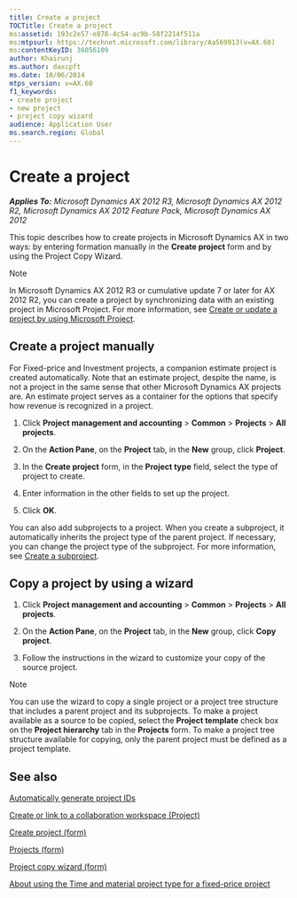 ```yaml
---
title: Create a project
TOCTitle: Create a project
ms:assetid: 193c2e57-e878-4c54-ac9b-58f2214f511a
ms:mtpsurl: https://technet.microsoft.com/library/Aa569913(v=AX.60)
ms:contentKeyID: 36056109
author: Khairunj
ms.author: daxcpft
ms.date: 10/06/2014
mtps_version: v=AX.60
f1_keywords:
- create project
- new project
- project copy wizard
audience: Application User
ms.search.region: Global
---
```


# Create a project 


_**Applies To:** Microsoft Dynamics AX 2012 R3, Microsoft Dynamics AX 2012 R2, Microsoft Dynamics AX 2012 Feature Pack, Microsoft Dynamics AX 2012_

This topic describes how to create projects in Microsoft Dynamics AX in two ways: by entering formation manually in the **Create project** form and by using the Project Copy Wizard.


> [!NOTE]
> <P>In Microsoft Dynamics AX 2012 R3 or cumulative update 7 or later for AX 2012 R2, you can create a project by synchronizing data with an existing project in Microsoft Project. For more information, see <A href="create-or-update-a-project-by-using-microsoft-project.md">Create or update a project by using Microsoft Project</A>.</P>



## Create a project manually

For Fixed-price and Investment projects, a companion estimate project is created automatically. Note that an estimate project, despite the name, is not a project in the same sense that other Microsoft Dynamics AX projects are. An estimate project serves as a container for the options that specify how revenue is recognized in a project.

1.  Click **Project management and accounting** \> **Common** \> **Projects** \> **All projects**.

2.  On the **Action Pane**, on the **Project** tab, in the **New** group, click **Project**.

3.  In the **Create project** form, in the **Project type** field, select the type of project to create.

4.  Enter information in the other fields to set up the project.

5.  Click **OK**.

You can also add subprojects to a project. When you create a subproject, it automatically inherits the project type of the parent project. If necessary, you can change the project type of the subproject. For more information, see [Create a subproject](create-a-subproject.md).

## Copy a project by using a wizard

1.  Click **Project management and accounting** \> **Common** \> **Projects** \> **All projects**.

2.  On the **Action Pane**, on the **Project** tab, in the **New** group, click **Copy project**.

3.  Follow the instructions in the wizard to customize your copy of the source project.


> [!NOTE]
> <P>You can use the wizard to copy a single project or a project tree structure that includes a parent project and its subprojects. To make a project available as a source to be copied, select the <STRONG>Project template</STRONG> check box on the <STRONG>Project hierarchy</STRONG> tab in the <STRONG>Projects</STRONG> form. To make a project tree structure available for copying, only the parent project must be defined as a project template.</P>



## See also

[Automatically generate project IDs](automatically-generate-project-ids.md)

[Create or link to a collaboration workspace (Project)](create-or-link-to-a-collaboration-workspace-project.md)

[Create project (form)](https://technet.microsoft.com/library/aa550120\(v=ax.60\))

[Projects (form)](https://technet.microsoft.com/library/aa585245\(v=ax.60\))

[Project copy wizard (form)](https://technet.microsoft.com/library/aa556743\(v=ax.60\))

[About using the Time and material project type for a fixed-price project](about-using-the-time-and-material-project-type-for-a-fixed-price-project.md)

  


